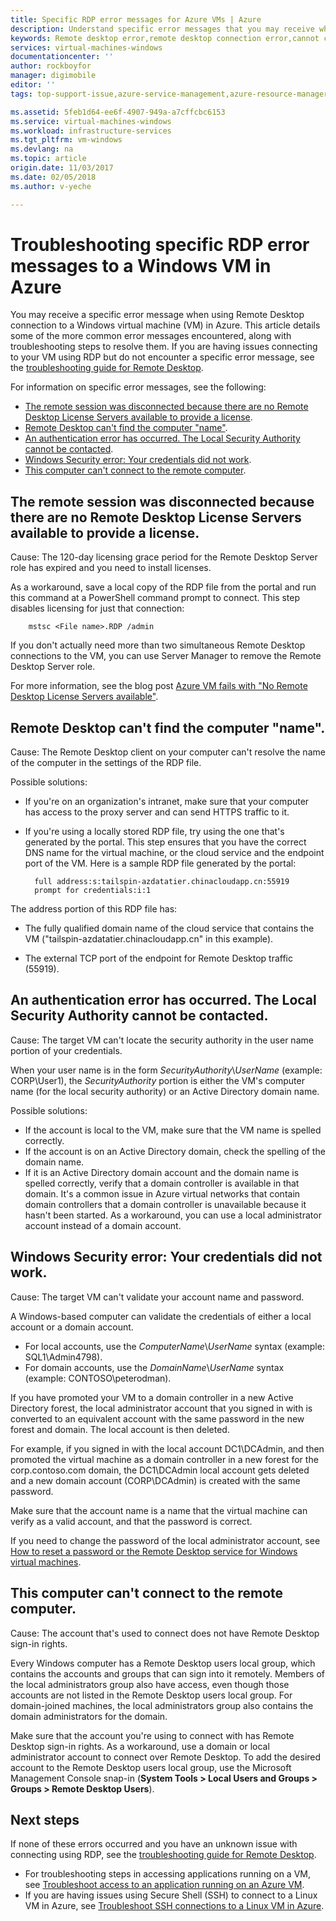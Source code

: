 ```yaml
---
title: Specific RDP error messages for Azure VMs | Azure
description: Understand specific error messages that you may receive when trying use Remote Desktop connection to a Windows virtual machine in Azure
keywords: Remote desktop error,remote desktop connection error,cannot connect to VM,remote desktop troubleshooting
services: virtual-machines-windows
documentationcenter: ''
author: rockboyfor
manager: digimobile
editor: ''
tags: top-support-issue,azure-service-management,azure-resource-manager

ms.assetid: 5feb1d64-ee6f-4907-949a-a7cffcbc6153
ms.service: virtual-machines-windows
ms.workload: infrastructure-services
ms.tgt_pltfrm: vm-windows
ms.devlang: na
ms.topic: article
origin.date: 11/03/2017
ms.date: 02/05/2018
ms.author: v-yeche

---
```

# Troubleshooting specific RDP error messages to a Windows VM in Azure
You may receive a specific error message when using Remote Desktop connection to a Windows virtual machine (VM) in Azure. This article details some of the more common error messages encountered, along with troubleshooting steps to resolve them. If you are having issues connecting to your VM using RDP but do not encounter a specific error message, see the [troubleshooting guide for Remote Desktop](troubleshoot-rdp-connection.md?toc=%2fvirtual-machines%2fwindows%2ftoc.json).

For information on specific error messages, see the following:

* [The remote session was disconnected because there are no Remote Desktop License Servers available to provide a license](#rdplicense).
* [Remote Desktop can't find the computer "name"](#rdpname).
* [An authentication error has occurred. The Local Security Authority cannot be contacted](#rdpauth).
* [Windows Security error: Your credentials did not work](#wincred).
* [This computer can't connect to the remote computer](#rdpconnect).

<a id="rdplicense"></a>

## The remote session was disconnected because there are no Remote Desktop License Servers available to provide a license.
Cause: The 120-day licensing grace period for the Remote Desktop Server role has expired and you need to install licenses.

As a workaround, save a local copy of the RDP file from the portal and run this command at a PowerShell command prompt to connect. This step disables licensing for just that connection:

        mstsc <File name>.RDP /admin

If you don't actually need more than two simultaneous Remote Desktop connections to the VM, you can use Server Manager to remove the Remote Desktop Server role.

For more information, see the blog post [Azure VM fails with "No Remote Desktop License Servers available"](https://blogs.msdn.microsoft.com/mast/2014/01/21/rdp-to-azure-vm-fails-with-no-remote-desktop-license-servers-available/).

<a id="rdpname"></a>

## Remote Desktop can't find the computer "name".
Cause: The Remote Desktop client on your computer can't resolve the name of the computer in the settings of the RDP file.

Possible solutions:

* If you're on an organization's intranet, make sure that your computer has access to the proxy server and can send HTTPS traffic to it.
* If you're using a locally stored RDP file, try using the one that's generated by the portal. This step ensures that you have the correct DNS name for the virtual machine, or the cloud service and the endpoint port of the VM. Here is a sample RDP file generated by the portal:

        full address:s:tailspin-azdatatier.chinacloudapp.cn:55919
        prompt for credentials:i:1
<!-- DNS cloudapp.net SHOULD BE chinacloudapp.cn -->

The address portion of this RDP file has:

* The fully qualified domain name of the cloud service that contains the VM ("tailspin-azdatatier.chinacloudapp.cn" in this example).
<!-- DNS cloudapp.net SHOULD BE chinacloudapp.cn -->
* The external TCP port of the endpoint for Remote Desktop traffic (55919).

<a id="rdpauth"></a>

## An authentication error has occurred. The Local Security Authority cannot be contacted.
Cause: The target VM can't locate the security authority in the user name portion of your credentials.

When your user name is in the form *SecurityAuthority*\\*UserName* (example: CORP\User1), the *SecurityAuthority* portion is either the VM's computer name (for the local security authority) or an Active Directory domain name.

Possible solutions:

* If the account is local to the VM, make sure that the VM name is spelled correctly.
* If the account is on an Active Directory domain, check the spelling of the domain name.
* If it is an Active Directory domain account and the domain name is spelled correctly, verify that a domain controller is available in that domain. It's a common issue in Azure virtual networks that contain domain controllers that a domain controller is unavailable because it hasn't been started. As a workaround, you can use a local administrator account instead of a domain account.

<a id="wincred"></a>

## Windows Security error: Your credentials did not work.
Cause: The target VM can't validate your account name and password.

A Windows-based computer can validate the credentials of either a local account or a domain account.

* For local accounts, use the *ComputerName*\\*UserName* syntax (example: SQL1\Admin4798).
* For domain accounts, use the *DomainName*\\*UserName* syntax (example: CONTOSO\peterodman).

If you have promoted your VM to a domain controller in a new Active Directory forest, the local administrator account that you signed in with is converted to an equivalent account with the same password in the new forest and domain. The local account is then deleted.

For example, if you signed in with the local account DC1\DCAdmin, and then promoted the virtual machine as a domain controller in a new forest for the corp.contoso.com domain, the DC1\DCAdmin local account gets deleted and a new domain account (CORP\DCAdmin) is created with the same password.

Make sure that the account name is a name that the virtual machine can verify as a valid account, and that the password is correct.

If you need to change the password of the local administrator account, see [How to reset a password or the Remote Desktop service for Windows virtual machines](reset-rdp.md?toc=%2fvirtual-machines%2fwindows%2ftoc.json).

<a id="rdpconnect"></a>

## This computer can't connect to the remote computer.
Cause: The account that's used to connect does not have Remote Desktop sign-in rights.

Every Windows computer has a Remote Desktop users local group, which contains the accounts and groups that can sign into it remotely. Members of the local administrators group also have access, even though those accounts are not listed in the Remote Desktop users local group. For domain-joined machines, the local administrators group also contains the domain administrators for the domain.

Make sure that the account you're using to connect with has Remote Desktop sign-in rights. As a workaround, use a domain or local administrator account to connect over Remote Desktop. To add the desired account to the Remote Desktop users local group, use the Microsoft Management Console snap-in (**System Tools > Local Users and Groups > Groups > Remote Desktop Users**).

## Next steps
If none of these errors occurred and you have an unknown issue with connecting using RDP, see the [troubleshooting guide for Remote Desktop](troubleshoot-rdp-connection.md?toc=%2fvirtual-machines%2fwindows%2ftoc.json).

* For troubleshooting steps in accessing applications running on a VM, see [Troubleshoot access to an application running on an Azure VM](../linux/troubleshoot-app-connection.md?toc=%2fvirtual-machines%2flinux%2ftoc.json).
* If you are having issues using Secure Shell (SSH) to connect to a Linux VM in Azure, see [Troubleshoot SSH connections to a Linux VM in Azure](../linux/troubleshoot-ssh-connection.md?toc=%2fvirtual-machines%2flinux%2ftoc.json).
<!--Update_Description: update meta properties, wording update -->
